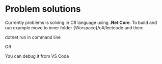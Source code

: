 # Problem solutions

Currently problems is solving in C# language using **.Net Core**. To build and run example move to inner folder {Worspace}/c#/leetcode and then:

dotnet run in command line

OR

You can debug it from VS Code
